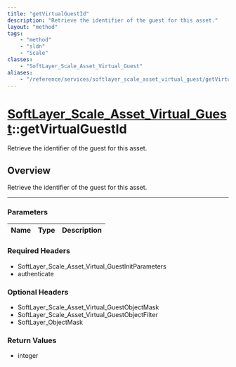 ```yaml
---
title: "getVirtualGuestId"
description: "Retrieve the identifier of the guest for this asset."
layout: "method"
tags:
    - "method"
    - "sldn"
    - "Scale"
classes:
    - "SoftLayer_Scale_Asset_Virtual_Guest"
aliases:
    - "/reference/services/softlayer_scale_asset_virtual_guest/getVirtualGuestId"
---
```

# [SoftLayer_Scale_Asset_Virtual_Guest](/reference/services/SoftLayer_Scale_Asset_Virtual_Guest)::getVirtualGuestId


Retrieve the identifier of the guest for this asset.


## Overview 
Retrieve the identifier of the guest for this asset.

-----

### Parameters 
|Name | Type | Description |
| --- | --- | --- |


### Required Headers
* SoftLayer_Scale_Asset_Virtual_GuestInitParameters
* authenticate


### Optional Headers
* SoftLayer_Scale_Asset_Virtual_GuestObjectMask
* SoftLayer_Scale_Asset_Virtual_GuestObjectFilter
* SoftLayer_ObjectMask

### Return Values
* integer




